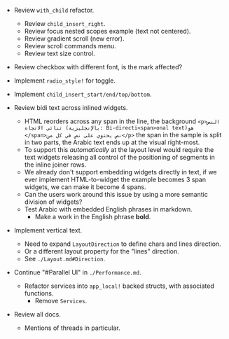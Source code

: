 * Review `with_child` refactor.
    - Review `child_insert_right`.
    - Review focus nested scopes example (text not centered).
    - Review gradient scroll (new error).
    - Review scroll commands menu.
    - Review text size control.

* Review checkbox with different font, is the mark affected?
* Implement `radio_style!` for toggle.
* Implement `child_insert_start/end/top/bottom`.

* Review bidi text across inlined widgets.
    - HTML reorders across any span in the line, the background
        `<p>النص ثنائي الاتجاه (بالإنجليزية: Bi-directi<span>onal text)‏ هو </span>نص يحتوي على نص في كل من</p>`
        the span in the sample is split in two parts, the Arabic text ends up at the visual right-most.
    - To support this *automatically* at the layout level would require the text widgets releasing all control of the
      positioning of segments in the inline joiner rows.
    - We already don't support embedding widgets directly in text, if we ever implement HTML-to-widget the example
        becomes 3 span widgets, we can make it become 4 spans.
    - Can the users work around this issue by using a more semantic division of widgets?
    - Test Arabic with embedded English phrases in markdown.
        - Make a work in the English phrase **bold**.

* Implement vertical text.
    - Need to expand `LayoutDirection` to define chars and lines direction.
    - Or a different layout property for the "lines" direction.
    - See `./Layout.md#Direction`.

* Continue "#Parallel UI" in `./Performance.md`.
    - Refactor services into `app_local!` backed structs, with associated functions.
        - Remove `Services`.

* Review all docs.
    - Mentions of threads in particular.